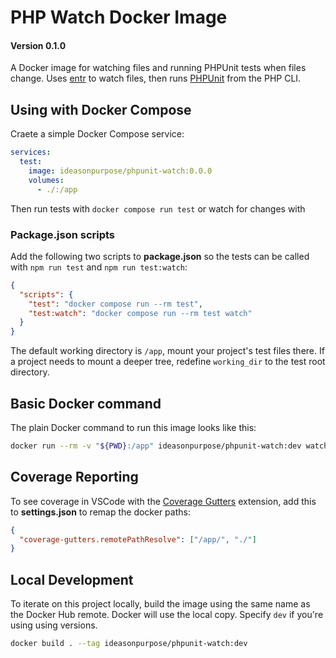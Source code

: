 # PHP Watch Docker Image

#### Version 0.1.0

A Docker image for watching files and running PHPUnit tests when files change. Uses [entr](http://eradman.com/entrproject/) to watch files, then runs [PHPUnit](https://phpunit.de/) from the PHP CLI.

## Using with Docker Compose

Craete a simple Docker Compose service:

```yaml
services:
  test:
    image: ideasonpurpose/phpunit-watch:0.0.0
    volumes:
      - ./:/app
```

Then run tests with `docker compose run test` or watch for changes with

### Package.json scripts

Add the following two scripts to **package.json** so the tests can be called with `npm run test` and `npm run test:watch`:

```json
{
  "scripts": {
    "test": "docker compose run --rm test",
    "test:watch": "docker compose run --rm test watch"
  }
}
```

The default working directory is `/app`, mount your project's test files there. If a project needs to mount a deeper tree, redefine `working_dir` to the test root directory.

## Basic Docker command

The plain Docker command to run this image looks like this:

```sh
docker run --rm -v "${PWD}:/app" ideasonpurpose/phpunit-watch:dev watch
```

## Coverage Reporting

To see coverage in VSCode with the [Coverage Gutters](https://marketplace.visualstudio.com/items?itemName=ryanluker.vscode-coverage-gutters) extension, add this to **settings.json** to remap the docker paths:

```json
{
  "coverage-gutters.remotePathResolve": ["/app/", "./"]
}
```

## Local Development

To iterate on this project locally, build the image using the same name as the Docker Hub remote. Docker will use the local copy. Specify `dev` if you're using using versions.

```sh
docker build . --tag ideasonpurpose/phpunit-watch:dev
```
